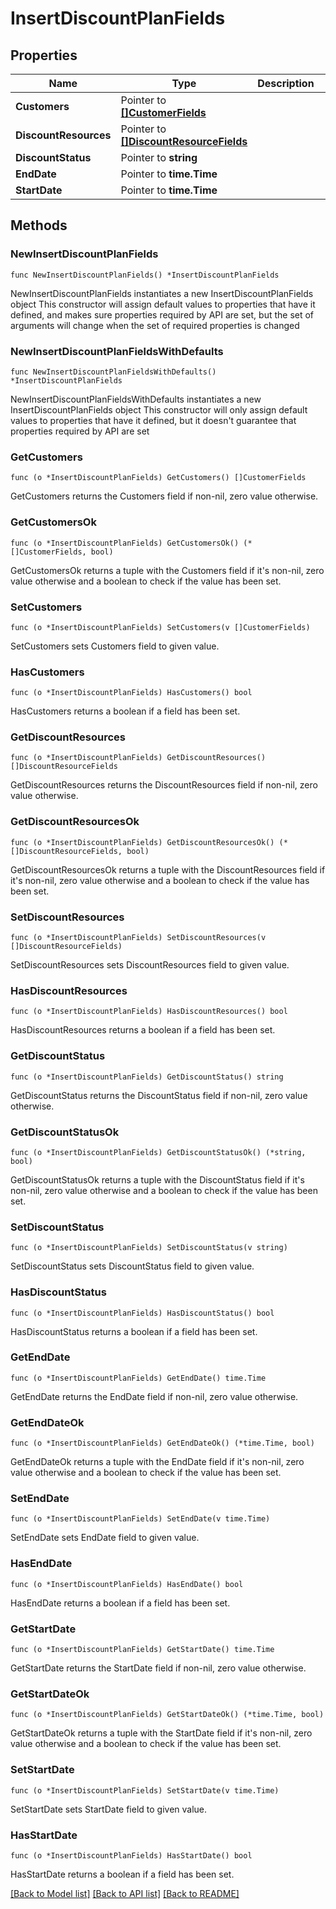 # InsertDiscountPlanFields

## Properties

Name | Type | Description | Notes
------------ | ------------- | ------------- | -------------
**Customers** | Pointer to [**[]CustomerFields**](CustomerFields.md) |  | [optional] 
**DiscountResources** | Pointer to [**[]DiscountResourceFields**](DiscountResourceFields.md) |  | [optional] 
**DiscountStatus** | Pointer to **string** |  | [optional] 
**EndDate** | Pointer to **time.Time** |  | [optional] 
**StartDate** | Pointer to **time.Time** |  | [optional] 

## Methods

### NewInsertDiscountPlanFields

`func NewInsertDiscountPlanFields() *InsertDiscountPlanFields`

NewInsertDiscountPlanFields instantiates a new InsertDiscountPlanFields object
This constructor will assign default values to properties that have it defined,
and makes sure properties required by API are set, but the set of arguments
will change when the set of required properties is changed

### NewInsertDiscountPlanFieldsWithDefaults

`func NewInsertDiscountPlanFieldsWithDefaults() *InsertDiscountPlanFields`

NewInsertDiscountPlanFieldsWithDefaults instantiates a new InsertDiscountPlanFields object
This constructor will only assign default values to properties that have it defined,
but it doesn't guarantee that properties required by API are set

### GetCustomers

`func (o *InsertDiscountPlanFields) GetCustomers() []CustomerFields`

GetCustomers returns the Customers field if non-nil, zero value otherwise.

### GetCustomersOk

`func (o *InsertDiscountPlanFields) GetCustomersOk() (*[]CustomerFields, bool)`

GetCustomersOk returns a tuple with the Customers field if it's non-nil, zero value otherwise
and a boolean to check if the value has been set.

### SetCustomers

`func (o *InsertDiscountPlanFields) SetCustomers(v []CustomerFields)`

SetCustomers sets Customers field to given value.

### HasCustomers

`func (o *InsertDiscountPlanFields) HasCustomers() bool`

HasCustomers returns a boolean if a field has been set.

### GetDiscountResources

`func (o *InsertDiscountPlanFields) GetDiscountResources() []DiscountResourceFields`

GetDiscountResources returns the DiscountResources field if non-nil, zero value otherwise.

### GetDiscountResourcesOk

`func (o *InsertDiscountPlanFields) GetDiscountResourcesOk() (*[]DiscountResourceFields, bool)`

GetDiscountResourcesOk returns a tuple with the DiscountResources field if it's non-nil, zero value otherwise
and a boolean to check if the value has been set.

### SetDiscountResources

`func (o *InsertDiscountPlanFields) SetDiscountResources(v []DiscountResourceFields)`

SetDiscountResources sets DiscountResources field to given value.

### HasDiscountResources

`func (o *InsertDiscountPlanFields) HasDiscountResources() bool`

HasDiscountResources returns a boolean if a field has been set.

### GetDiscountStatus

`func (o *InsertDiscountPlanFields) GetDiscountStatus() string`

GetDiscountStatus returns the DiscountStatus field if non-nil, zero value otherwise.

### GetDiscountStatusOk

`func (o *InsertDiscountPlanFields) GetDiscountStatusOk() (*string, bool)`

GetDiscountStatusOk returns a tuple with the DiscountStatus field if it's non-nil, zero value otherwise
and a boolean to check if the value has been set.

### SetDiscountStatus

`func (o *InsertDiscountPlanFields) SetDiscountStatus(v string)`

SetDiscountStatus sets DiscountStatus field to given value.

### HasDiscountStatus

`func (o *InsertDiscountPlanFields) HasDiscountStatus() bool`

HasDiscountStatus returns a boolean if a field has been set.

### GetEndDate

`func (o *InsertDiscountPlanFields) GetEndDate() time.Time`

GetEndDate returns the EndDate field if non-nil, zero value otherwise.

### GetEndDateOk

`func (o *InsertDiscountPlanFields) GetEndDateOk() (*time.Time, bool)`

GetEndDateOk returns a tuple with the EndDate field if it's non-nil, zero value otherwise
and a boolean to check if the value has been set.

### SetEndDate

`func (o *InsertDiscountPlanFields) SetEndDate(v time.Time)`

SetEndDate sets EndDate field to given value.

### HasEndDate

`func (o *InsertDiscountPlanFields) HasEndDate() bool`

HasEndDate returns a boolean if a field has been set.

### GetStartDate

`func (o *InsertDiscountPlanFields) GetStartDate() time.Time`

GetStartDate returns the StartDate field if non-nil, zero value otherwise.

### GetStartDateOk

`func (o *InsertDiscountPlanFields) GetStartDateOk() (*time.Time, bool)`

GetStartDateOk returns a tuple with the StartDate field if it's non-nil, zero value otherwise
and a boolean to check if the value has been set.

### SetStartDate

`func (o *InsertDiscountPlanFields) SetStartDate(v time.Time)`

SetStartDate sets StartDate field to given value.

### HasStartDate

`func (o *InsertDiscountPlanFields) HasStartDate() bool`

HasStartDate returns a boolean if a field has been set.


[[Back to Model list]](../README.md#documentation-for-models) [[Back to API list]](../README.md#documentation-for-api-endpoints) [[Back to README]](../README.md)


